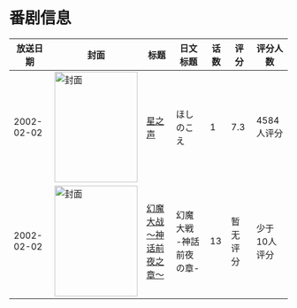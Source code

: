 # 番剧信息

|放送日期|封面|标题|日文标题|话数|评分|评分人数|
|---|---|---|---|---|---|---|
|2002-02-02|<img src="https://lain.bgm.tv/pic/cover/c/11/10/1936_K0j0x.jpg" alt="封面" style="width:150px;height:200px;object-fit:cover;">|[星之声](https://bangumi.tv/subject/1936)|ほしのこえ|1|7.3|4584人评分|
|2002-02-02|<img src="https://lain.bgm.tv/pic/cover/c/b5/55/25200_Spbee.jpg" alt="封面" style="width:150px;height:200px;object-fit:cover;">|[幻魔大战～神话前夜之章～](https://bangumi.tv/subject/25200)|幻魔大戦 -神話前夜の章-|13|暂无评分|少于10人评分|
